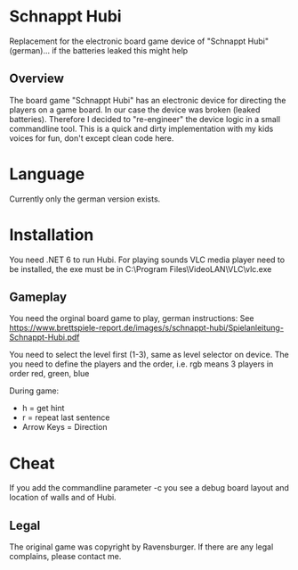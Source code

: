 # Schnappt Hubi
Replacement for the electronic board game device of "Schnappt Hubi" (german)... if the batteries leaked this might help

## Overview
The board game "Schnappt Hubi" has an electronic device for directing the players on a game board. In our case the device was broken (leaked batteries). Therefore I decided to "re-engineer" the device logic in a small commandline tool. This is a quick and dirty implementation with my kids voices for fun, don't except clean code here.

# Language
Currently only the german version exists. 

# Installation
You need .NET 6 to run Hubi. For playing sounds VLC media player need to be installed, the exe must be in C:\Program Files\VideoLAN\VLC\vlc.exe

## Gameplay
You need the orginal board game to play, german instructions: See https://www.brettspiele-report.de/images/s/schnappt-hubi/Spielanleitung-Schnappt-Hubi.pdf

You need to select the level first (1-3), same as level selector on device.
The you need to define the players and the order, i.e. rgb means 3 players in order red, green, blue

During game:
* h = get hint
* r = repeat last sentence
* Arrow Keys = Direction

# Cheat
If you add the commandline parameter -c you see a debug board layout and location of walls and of Hubi.

## Legal 
The original game was copyright by Ravensburger. If there are any legal complains, please contact me.  

